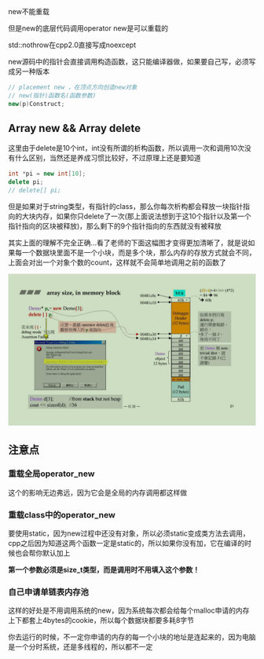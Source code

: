 new不能重载

但是new的底层代码调用operator new是可以重载的

std::nothrow在cpp2.0直接写成noexcept

new源码中的指针会直接调用构造函数，这只能编译器做，如果要自己写，必须写成另一种版本
```cpp
// placement new ，在顶点方向创造new对象
// new(指针)函数名(函数参数)
new(p)Construct;
```

## Array new && Array delete
这里由于delete是10个int，int没有所谓的析构函数，所以调用一次和调用10次没有什么区别，当然还是养成习惯比较好，不过原理上还是要知道
```cpp
int *pi = new int[10];
delete pi;
// delete[] pi;
```

但是如果对于string类型，有指针的class，那么你每次析构都会释放一块指针指向的大块内存，如果你只delete了一次(那上面说法想到于这10个指针以及第一个指针指向的区块被释放)，那么剩下的9个指针指向的东西就没有被释放


其实上面的理解不完全正确...看了老师的下面这幅图才变得更加清晰了，就是说如果每一个数据块里面不是一个小块，而是多个块，那么内存的存放方式就会不同，上面会对出一个对象个数的count，这样就不会简单地调用之前的函数了

![array_delete](array_delete.jpg)


## 注意点
### 重载全局operator_new
这个的影响无边弗远，因为它会是全局的内存调用都这样做

### 重载class中的operator_new
要使用static，因为new过程中还没有对象，所以必须static变成类方法去调用，cpp之后因为知道这两个函数一定是static的，所以如果你没有加，它在编译的时候也会帮你默认加上

**第一个参数必须是size_t类型，而是调用时不用填入这个参数！**


### 自己申请单链表内存池
这样的好处是不用调用系统的new，因为系统每次都会给每个malloc申请的内存上下都套上4bytes的cookie，所以每个数据块都要多耗8字节

你去运行的时候，不一定你申请的内存的每一个小块的地址是连起来的，因为电脑是一个分时系统，还是多线程的，所以都不一定
